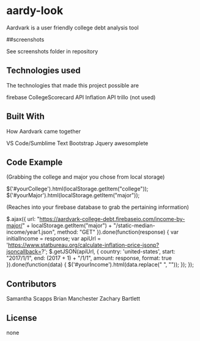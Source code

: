 # aardy-look
Aardvark is a user friendly college debt analysis tool

##screenshots

See screenshots folder in repository


## Technologies used

The technologies that made this project possible are 

firebase
CollegeScorecard API
Inflation API
trillo (not used)

## Built With 

How Aardvark came together

VS Code/Sumblime Text
Bootstrap
Jquery
awesomplete

## Code Example

(Grabbing the college and major you chose from local storage)

$('#yourCollege').html(localStorage.getItem("college"));
$('#yourMajor').html(localStorage.getItem("major"));

(Reaches into your firebase database to grab the pertaining information)

$.ajax({
url: "https://aardvark-college-debt.firebaseio.com/income-by-major/" + localStorage.getItem("major") + "/static-median-income/year1.json",
method: "GET"
}).done(function(response) {
var initialIncome = response;
var apiUrl = 'https://www.statbureau.org/calculate-inflation-price-jsonp?jsoncallback=?';
$.getJSON(apiUrl, {
country: 'united-states',
start: "2017/1/1",
end: (2017 + 1) + "/1/1",
amount: response,
format: true
}).done(function(data) {
$('#yourIncome').html(data.replace(" ", ""));
});
});


## Contributors

Samantha Scapps
Brian Manchester
Zachary Bartlett

## License

none

